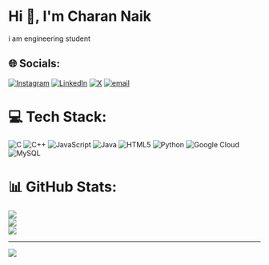 # Hi 👋, I'm Charan Naik
i am engineering student


## 🌐 Socials:
[![Instagram](https://img.shields.io/badge/Instagram-%23E4405F.svg?logo=Instagram&logoColor=white)](https://instagram.com/charan_naik18) [![LinkedIn](https://img.shields.io/badge/LinkedIn-%230077B5.svg?logo=linkedin&logoColor=white)](https://linkedin.com/in/https://www.linkedin.com/in/charannaik) [![X](https://img.shields.io/badge/X-black.svg?logo=X&logoColor=white)](https://x.com/@Charannaik2006) [![email](https://img.shields.io/badge/Email-D14836?logo=gmail&logoColor=white)](mailto:charannaik943@gmail.com) 

# 💻 Tech Stack:
![C](https://img.shields.io/badge/c-%2300599C.svg?style=for-the-badge&logo=c&logoColor=white) ![C++](https://img.shields.io/badge/c++-%2300599C.svg?style=for-the-badge&logo=c%2B%2B&logoColor=white) ![JavaScript](https://img.shields.io/badge/javascript-%23323330.svg?style=for-the-badge&logo=javascript&logoColor=%23F7DF1E) ![Java](https://img.shields.io/badge/java-%23ED8B00.svg?style=for-the-badge&logo=openjdk&logoColor=white) ![HTML5](https://img.shields.io/badge/html5-%23E34F26.svg?style=for-the-badge&logo=html5&logoColor=white) ![Python](https://img.shields.io/badge/python-3670A0?style=for-the-badge&logo=python&logoColor=ffdd54) ![Google Cloud](https://img.shields.io/badge/GoogleCloud-%234285F4.svg?style=for-the-badge&logo=google-cloud&logoColor=white) ![MySQL](https://img.shields.io/badge/mysql-4479A1.svg?style=for-the-badge&logo=mysql&logoColor=white)
# 📊 GitHub Stats:
![](https://github-readme-stats.vercel.app/api?username=CharanNaik2305&theme=dark&hide_border=false&include_all_commits=true&count_private=true)<br/>
![](https://nirzak-streak-stats.vercel.app/?user=CharanNaik2305&theme=dark&hide_border=false)<br/>
![](https://github-readme-stats.vercel.app/api/top-langs/?username=CharanNaik2305&theme=dark&hide_border=false&include_all_commits=true&count_private=true&layout=compact)

---
[![](https://visitcount.itsvg.in/api?id=CharanNaik2305&icon=0&color=0)](https://visitcount.itsvg.in)

<!-- Proudly created with GPRM ( https://gprm.itsvg.in ) -->
